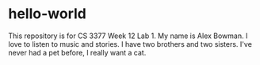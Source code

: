 # hello-world
This repository is for CS 3377 Week 12 Lab 1.
My name is Alex Bowman. 
I love to listen to music and stories. I have two brothers and two sisters. 
I've never had a pet before, I really want a cat. 
